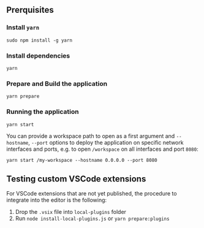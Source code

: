 ## Prerquisites

### Install `yarn`

```shell
sudo npm install -g yarn
```

### Install dependencies
```shell
yarn
```

### Prepare and Build the application
```shell
yarn prepare
```

### Running the application
```shell
yarn start
```

You can provide a workspace path to open as a first argument and `--hostname`, `--port` options to deploy the application on specific network interfaces and ports, e.g. to open `/workspace` on all interfaces and port `8080`:

```shell
yarn start /my-workspace --hostname 0.0.0.0 --port 8080
```


## Testing custom VSCode extensions

For VSCode extensions that are not yet published, the procedure to integrate into 
the editor is the following:

1. Drop the `.vsix` file into `local-plugins` folder
1. Run `node install-local-plugins.js` or `yarn prepare:plugins`
